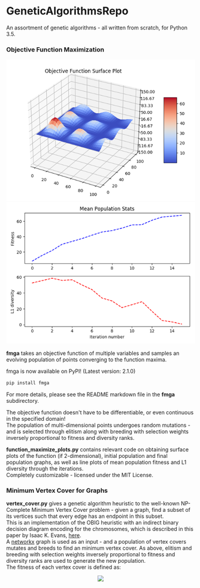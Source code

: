 # GeneticAlgorithmsRepo
An assortment of genetic algorithms - all written from scratch, for Python 3.5.
### Objective Function Maximization

![](functionplot.png)  ![](meanstats.png)

**fmga** takes an objective function of multiple variables and samples an evolving population of points converging to the function maxima.

fmga is now available on PyPI! (Latest version: 2.1.0)   
```bash
pip install fmga
```

For more details, please see the README markdown file in the **fmga** subdirectory.

The objective function doesn't have to be differentiable, or even continuous in the specified domain!  
The population of multi-dimensional points undergoes random mutations - and is selected through elitism along with breeding with selection weights 
inversely proportional to fitness and diversity ranks.  

**function_maximize_plots.py** contains relevant code on obtaining surface plots of the function (if 2-dimensional), initial population and final population graphs, as well as line plots of mean population fitness 
and L1 diversity through the iterations.  
Completely customizable - licensed under the MIT License.


### Minimum Vertex Cover for Graphs
**vertex_cover.py** gives a genetic algorithm heuristic to the well-known NP-Complete Minimum Vertex Cover problem - given a graph, find a subset of its vertices such that every edge has an endpoint in this subset.  
This is an implementation of the OBIG heuristic with an indirect binary decision diagram encoding for the chromosomes, which is described in this paper by Isaac K. Evans, [here](https://pdfs.semanticscholar.org/4309/66ae3423f07738748f6cd5cef4f108ca87ea.pdf).  
A [networkx](https://networkx.github.io/) graph is used as an input - and a population of vertex covers mutates and breeds to find an minimum vertex cover.
As above, elitism and breeding with selection weights inversely proportional to fitness and diversity ranks are used to generate the new population.  
The fitness of each vertex cover is defined as: 
<p align="center"> 
<img src="https://latex.codecogs.com/gif.latex?fitness%28VC%29%20%3D%20%5Cfrac%7B200%7D%7B1&plus;VC.length%7D")
</p>
